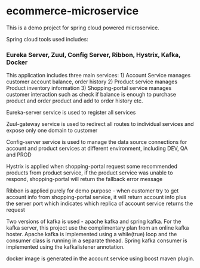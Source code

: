 # ecommerce-microservice

This is a demo project for spring cloud powered microservice.

Spring cloud tools used includes:
### Eureka Server, Zuul, Config Server, Ribbon, Hystrix, Kafka, Docker

This application includes three main services: 1) Account Service manages customer account balance, order history 2) Product service manages Product inventory information 3) Shopping-portal service manages customer interaction such as check if balance is enough to purchase product and order product and add to order history etc.

Eureka-server service is used to register all services

Zuul-gateway service is used to redirect all routes to individual services and expose only one domain to customer

Config-server service is used to manage the data source connections for account and product services at different environment, including DEV, QA and PROD

Hystrix is applied when shopping-portal request some recommended products from product service, if the product service was unable to respond, shopping-portal will return the fallback error message

Ribbon is applied purely for demo purpose - when customer try to get account info from shopping-portal service, it will return account info plus the server port which indicates which replica of account service returns the request

Two versions of kafka is used - apache kafka and spring kafka. For the kafka server, this project use the complimentary plan from an online kafka hoster. Apache kafka is implemented using a while(true) loop and the consumer class is running in a separate thread. Spring kafka consumer is implemented using the kafkalistener annotation.

docker image is generated in the account service using boost maven plugin.
